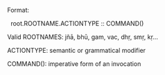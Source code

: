 Format:

&nbsp; root.ROOTNAME.ACTIONTYPE :: COMMAND()



Valid ROOTNAMES: jñā, bhū, gam, vac, dhṛ, smṛ, kṛ...

ACTIONTYPE: semantic or grammatical modifier

COMMAND(): imperative form of an invocation



